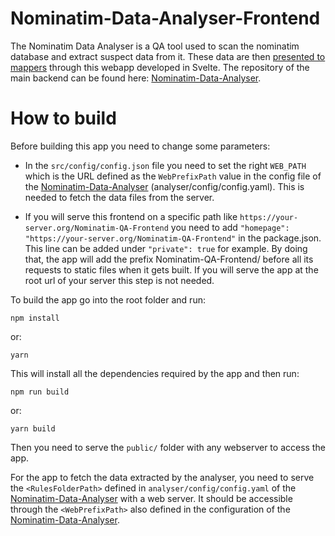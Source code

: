 # Nominatim-Data-Analyser-Frontend

The Nominatim Data Analyser is a QA tool used to scan the nominatim database and extract suspect data from it. These data are then [presented to mappers](https://nominatim.org/qa/) through this webapp developed in Svelte. The repository of the main backend can be found here: [Nominatim-Data-Analyser](https://github.com/osm-search/Nominatim-Data-Analyser).

# How to build

Before building this app you need to change some parameters:

* In the ```src/config/config.json``` file you need to set the right ```WEB_PATH``` which is the URL defined as the ```WebPrefixPath``` value in the config file of the [Nominatim-Data-Analyser](https://github.com/osm-search/Nominatim-Data-Analyser) (analyser/config/config.yaml). This is needed to fetch the data files from the server.

* If you will serve this frontend on a specific path like ```https://your-server.org/Nominatim-QA-Frontend``` you need to add ```"homepage": "https://your-server.org/Nominatim-QA-Frontend"``` in the package.json. This line can be added under ```"private": true``` for example.
  By doing that, the app will add the prefix Nominatim-QA-Frontend/ before all its requests to static files when it gets built.
  If you will serve the app at the root url of your server this step is not needed.

To build the app go into the root folder and run:
```
npm install
```
or:
```
yarn
```
This will install all the dependencies required by the app and then run:
```
npm run build
```
or:
```
yarn build
```
Then you need to serve the ```public/``` folder with any webserver to access the app.

For the app to fetch the data extracted by the analyser, you need to serve the ```<RulesFolderPath>``` defined in ```analyser/config/config.yaml``` of the [Nominatim-Data-Analyser](https://github.com/osm-search/Nominatim-Data-Analyser) with a web server. It should be accessible through the ```<WebPrefixPath>``` also defined in the configuration of the [Nominatim-Data-Analyser](https://github.com/osm-search/Nominatim-Data-Analyser).